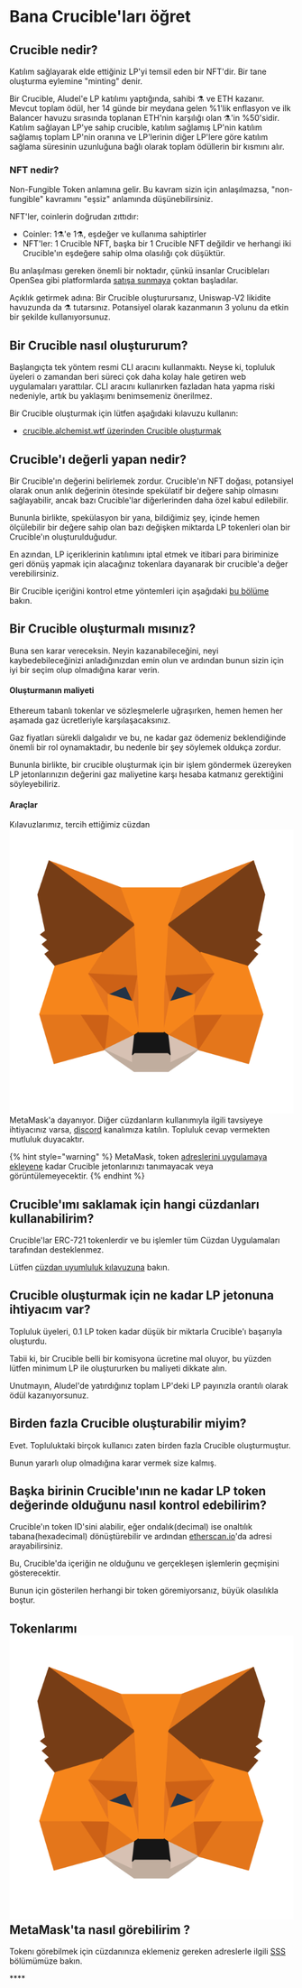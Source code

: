 # Bana Crucible'ları öğret

## Crucible nedir?

Katılım sağlayarak elde ettiğiniz LP'yi temsil eden bir NFT'dir. Bir tane oluşturma eylemine "minting" denir.

Bir Crucible, Aludel'e LP katılımı yaptığında, sahibi ⚗️ ve ETH kazanır. Mevcut toplam ödül, her 14 günde bir meydana gelen %1'lik enflasyon ve ilk Balancer havuzu sırasında toplanan ETH'nin karşılığı olan ⚗️'in %50'sidir. Katılım sağlayan LP'ye sahip crucible, katılım sağlamış LP'nin katılım sağlamış toplam LP'nin oranına ve LP'lerinin diğer LP'lere göre katılım sağlama süresinin uzunluğuna bağlı olarak toplam ödüllerin bir kısmını alır.

### NFT nedir?

Non-Fungible Token anlamına gelir. Bu kavram sizin için anlaşılmazsa, "non-fungible" kavramını "eşsiz" anlamında düşünebilirsiniz.

NFT'ler, coinlerin doğrudan zıttıdır:

* Coinler: 1⚗️'e 1⚗️, eşdeğer ve kullanıma sahiptirler
* NFT'ler: 1 Crucible NFT, başka bir 1 Crucible NFT değildir ve herhangi iki Crucible'ın eşdeğere sahip olma olasılığı çok düşüktür.

Bu anlaşılması gereken önemli bir noktadır, çünkü insanlar Crucibleları OpenSea gibi platformlarda [satışa sunmaya](https://opensea.io/assets/0x54e0395cfb4f39bef66dbcd5bd93cca4e9273d56/620479970925497750675476517677400441094103376596) çoktan başladılar.

Açıklık getirmek adına: Bir Crucible oluşturursanız, Uniswap-V2 likidite havuzunda da ⚗️ tutarsınız. Potansiyel olarak kazanmanın 3 yolunu da etkin bir şekilde kullanıyorsunuz.

## Bir Crucible nasıl oluştururum?

Başlangıçta tek yöntem resmi CLI aracını kullanmaktı. Neyse ki, topluluk üyeleri o zamandan beri süreci çok daha kolay hale getiren web uygulamaları yarattılar. CLI aracını kullanırken fazladan hata yapma riski nedeniyle, artık bu yaklaşımı benimsemeniz önerilmez.

Bir Crucible oluşturmak için lütfen aşağıdaki kılavuzu kullanın:

* [crucible.alchemist.wtf üzerinden Crucible oluşturmak](guides-crucible.alchemist.wtf/)

## Crucible'ı değerli yapan nedir? 

Bir Crucible'ın değerini belirlemek zordur. Crucible'ın NFT doğası, potansiyel olarak onun anlık değerinin ötesinde spekülatif bir değere sahip olmasını sağlayabilir, ancak bazı Crucible'lar diğerlerinden daha özel kabul edilebilir.

Bununla birlikte, spekülasyon bir yana, bildiğimiz şey, içinde hemen ölçülebilir bir değere sahip olan bazı değişken miktarda LP tokenleri olan bir Crucible'ın oluşturulduğudur.

En azından, LP içeriklerinin katılımını iptal etmek ve itibari para biriminize geri dönüş yapmak için alacağınız tokenlara dayanarak bir crucible'a değer verebilirsiniz.

Bir Crucible içeriğini kontrol etme yöntemleri için aşağıdaki [bu bölüme](teach-me-about-crucibles.md#how-can-i-check-how-many-lp-tokens-someone-elses-crucible-is-worth) bakın.

## Bir Crucible oluşturmalı mısınız? 

Buna sen karar vereceksin. Neyin kazanabileceğini, neyi kaybedebileceğinizi anladığınızdan emin olun ve ardından bunun sizin için iyi bir seçim olup olmadığına karar verin.

#### Oluşturmanın maliyeti

Ethereum tabanlı tokenlar ve sözleşmelerle uğraşırken, hemen hemen her aşamada gaz ücretleriyle karşılaşacaksınız.

Gaz fiyatları sürekli dalgalıdır ve bu, ne kadar gaz ödemeniz beklendiğinde önemli bir rol oynamaktadır, bu nedenle bir şey söylemek oldukça zordur.

Bununla birlikte, bir crucible oluşturmak için bir işlem göndermek üzereyken LP jetonlarınızın değerini gaz maliyetine karşı hesaba katmanız gerektiğini söyleyebiliriz.

#### Araçlar

Kılavuzlarımız, tercih ettiğimiz cüzdan ![](../.gitbook/assets/metamask-fox.svg)MetaMask'a dayanıyor. Diğer cüzdanların kullanımıyla ilgili tavsiyeye ihtiyacınız varsa, [discord](http://discord.alchemist.wtf) kanalımıza katılın. Topluluk cevap vermekten mutluluk duyacaktır.

{% hint style="warning" %}
MetaMask, token [adreslerini uygulamaya ekleyene](faq.md#why-cant-i-see-my-mist-in-my-wallet) kadar Crucible jetonlarınızı tanımayacak veya görüntülemeyecektir.
{% endhint %}

## Crucible'ımı saklamak için hangi cüzdanları kullanabilirim?

Crucible'lar ERC-721 tokenlerdir ve bu işlemler tüm Cüzdan Uygulamaları tarafından desteklenmez. 

Lütfen [cüzdan uyumluluk kılavuzuna](wallet-compatibility.md) bakın.

## Crucible oluşturmak için ne kadar LP jetonuna ihtiyacım var?

Topluluk üyeleri, 0.1 LP token kadar düşük bir miktarla Crucible'ı başarıyla oluşturdu.

Tabii ki, bir Crucible belli bir komisyona ücretine mal oluyor, bu yüzden lütfen minimum LP ile oluştururken bu maliyeti dikkate alın.

Unutmayın, Aludel'de yatırdığınız toplam LP'deki LP payınızla orantılı olarak ödül kazanıyorsunuz.

## Birden fazla Crucible oluşturabilir miyim?

Evet. Topluluktaki birçok kullanıcı zaten birden fazla Crucible oluşturmuştur.

Bunun yararlı olup olmadığına karar vermek size kalmış.

## Başka birinin Crucible'ının ne kadar LP token değerinde olduğunu nasıl kontrol edebilirim?

Crucible'ın token ID'sini alabilir, eğer ondalık\(decimal\) ise onaltılık tabana\(hexadecimal\) dönüştürebilir ve ardından [etherscan.io](https://etherscan.io)'da adresi arayabilirsiniz.

Bu, Crucible'da içeriğin ne olduğunu ve gerçekleşen işlemlerin geçmişini gösterecektir.

Bunun için gösterilen herhangi bir token göremiyorsanız, büyük olasılıkla boştur.

## Tokenlarımı ![](../.gitbook/assets/metamask-fox.svg)MetaMask'ta nasıl görebilirim ?

Tokenı görebilmek için cüzdanınıza eklemeniz gereken adreslerle ilgili [SSS](faq.md#why-cant-i-see-my-mist-in-my-wallet)[ ](faq.md#why-cant-i-see-my-mist-in-my-wallet)bölümümüze bakın.

\*\*\*\*


